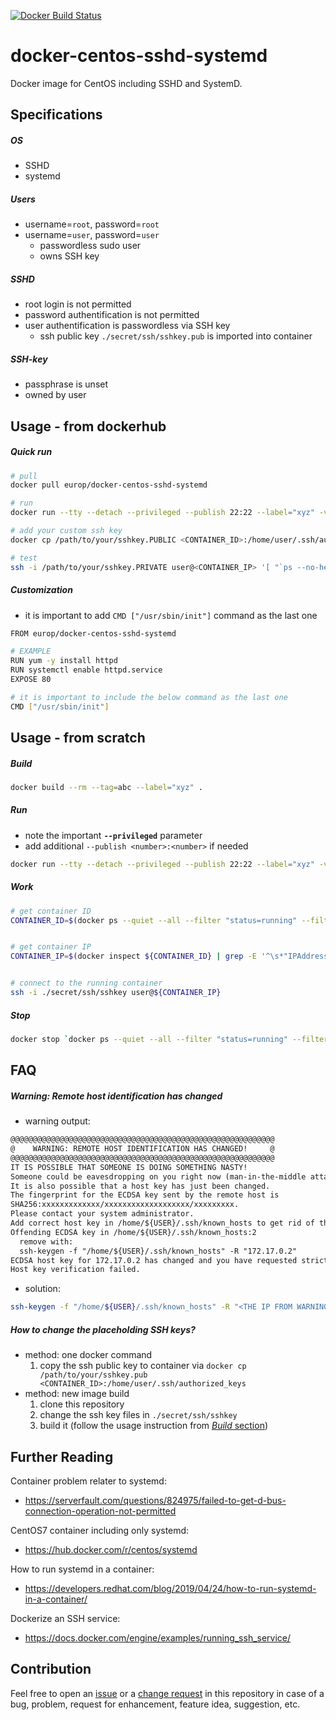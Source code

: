 [![Docker Build Status](https://img.shields.io/docker/cloud/build/europ/docker-centos-sshd-systemd.svg?label=Docker%20Build&logo=docker)](https://hub.docker.com/r/europ/docker-centos-sshd-systemd/builds)

# docker-centos-sshd-systemd

Docker image for CentOS including SSHD and SystemD.

## Specifications

##### OS

* SSHD
* systemd

##### Users

* username=`root`, password=`root`
* username=`user`, password=`user`
    * passwordless sudo user
    * owns SSH key

##### SSHD

* root login is not permitted
* password authentification is not permitted
* user authentification is passwordless via SSH key
    * ssh public key `./secret/ssh/sshkey.pub` is imported into container

##### SSH-key

* passphrase is unset
* owned by user

## Usage - from dockerhub

##### Quick run

```sh
# pull
docker pull europ/docker-centos-sshd-systemd

# run
docker run --tty --detach --privileged --publish 22:22 --label="xyz" -v /sys/fs/cgroup:/sys/fs/cgroup:ro europ/docker-centos-sshd-systemd

# add your custom ssh key
docker cp /path/to/your/sshkey.PUBLIC <CONTAINER_ID>:/home/user/.ssh/authorized_keys`

# test
ssh -i /path/to/your/sshkey.PRIVATE user@<CONTAINER_IP> '[ "`ps --no-headers -p 1 -o comm`" == "systemd" ]'
```

##### Customization

* it is important to add `CMD ["/usr/sbin/init"]` command as the last one

```sh
FROM europ/docker-centos-sshd-systemd

# EXAMPLE
RUN yum -y install httpd
RUN systemctl enable httpd.service
EXPOSE 80

# it is important to include the below command as the last one
CMD ["/usr/sbin/init"]
```

## Usage - from scratch

##### Build

```sh
docker build --rm --tag=abc --label="xyz" .
```

##### Run

* note the important **`--privileged`** parameter
* add additional `--publish <number>:<number>` if needed

```sh
docker run --tty --detach --privileged --publish 22:22 --label="xyz" -v /sys/fs/cgroup:/sys/fs/cgroup:ro abc
```

##### Work

```sh
# get container ID
CONTAINER_ID=$(docker ps --quiet --all --filter "status=running" --filter "label=xyz")


# get container IP
CONTAINER_IP=$(docker inspect ${CONTAINER_ID} | grep -E '^\s*"IPAddress": ".*$' | grep -ohE "[0-9]+\.[0-9]+\.[0-9]+\.[0-9]+" | head -1)


# connect to the running container
ssh -i ./secret/ssh/sshkey user@${CONTAINER_IP}
```

##### Stop

```sh
docker stop `docker ps --quiet --all --filter "status=running" --filter "label=xyz"`
```

## FAQ

##### Warning: Remote host identification has changed

* warning output:

```txt
@@@@@@@@@@@@@@@@@@@@@@@@@@@@@@@@@@@@@@@@@@@@@@@@@@@@@@@@@@@
@    WARNING: REMOTE HOST IDENTIFICATION HAS CHANGED!     @
@@@@@@@@@@@@@@@@@@@@@@@@@@@@@@@@@@@@@@@@@@@@@@@@@@@@@@@@@@@
IT IS POSSIBLE THAT SOMEONE IS DOING SOMETHING NASTY!
Someone could be eavesdropping on you right now (man-in-the-middle attack)!
It is also possible that a host key has just been changed.
The fingerprint for the ECDSA key sent by the remote host is
SHA256:xxxxxxxxxxxxx/xxxxxxxxxxxxxxxxxxx/xxxxxxxxx.
Please contact your system administrator.
Add correct host key in /home/${USER}/.ssh/known_hosts to get rid of this message.
Offending ECDSA key in /home/${USER}/.ssh/known_hosts:2
  remove with:
  ssh-keygen -f "/home/${USER}/.ssh/known_hosts" -R "172.17.0.2"
ECDSA host key for 172.17.0.2 has changed and you have requested strict checking.
Host key verification failed.
```

* solution:

```sh
ssh-keygen -f "/home/${USER}/.ssh/known_hosts" -R "<THE IP FROM WARNING OUTPUT>"
```

##### How to change the placeholding SSH keys?

* method: one docker command
    1. copy the ssh public key to container via `docker cp /path/to/your/sshkey.pub <CONTAINER_ID>:/home/user/.ssh/authorized_keys`
* method: new image build
    1. clone this repository
    1. change the ssh key files in `./secret/ssh/sshkey`
    1. build it (follow the usage instruction from [*Build* section](#build))

## Further Reading

Container problem relater to systemd:

* <https://serverfault.com/questions/824975/failed-to-get-d-bus-connection-operation-not-permitted>

CentOS7 container including only systemd:

* <https://hub.docker.com/r/centos/systemd>

How to run systemd in a container:

* <https://developers.redhat.com/blog/2019/04/24/how-to-run-systemd-in-a-container/>

Dockerize an SSH service:

* <https://docs.docker.com/engine/examples/running_ssh_service/>

## Contribution

Feel free to open an [issue](https://github.com/europ/docker-centos-sshd-systemd/issues) or a [change request](https://github.com/europ/docker-centos-sshd-systemd/pulls) in this repository in case of a bug, problem, request for enhancement, feature idea, suggestion, etc.

